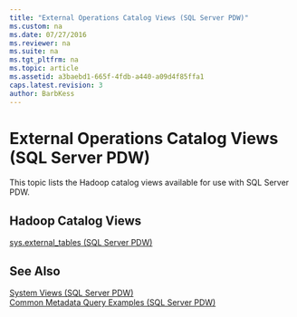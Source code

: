 ```yaml
---
title: "External Operations Catalog Views (SQL Server PDW)"
ms.custom: na
ms.date: 07/27/2016
ms.reviewer: na
ms.suite: na
ms.tgt_pltfrm: na
ms.topic: article
ms.assetid: a3baebd1-665f-4fdb-a440-a09d4f85ffa1
caps.latest.revision: 3
author: BarbKess
---
```

# External Operations Catalog Views (SQL Server PDW)
This topic lists the Hadoop catalog views available for use with SQL Server PDW.  
  
## <a name="Alphabetized"></a>Hadoop Catalog Views  
[sys.external_tables &#40;SQL Server PDW&#41;](../sqlpdw/sys-external-tables-sql-server-pdw.md)  
  
## See Also  
[System Views &#40;SQL Server PDW&#41;](../sqlpdw/system-views-sql-server-pdw.md)  
[Common Metadata Query Examples &#40;SQL Server PDW&#41;](../sqlpdw/common-metadata-query-examples-sql-server-pdw.md)  
  
